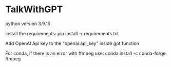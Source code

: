 # TalkWithGPT

python version 3.9.15

install the requirements: pip install -r requirements.txt

Add OpenAI Api key to the "openai.api_key" inside gpt function

For conda, if there is an error with ffmpeg use: conda install -c conda-forge ffmpeg
